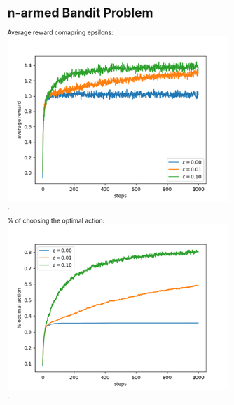 # n-armed Bandit Problem


Average reward comapring epsilons:
![](average_reward.png).


% of choosing the optimal action:
![](optimal_action.png).
